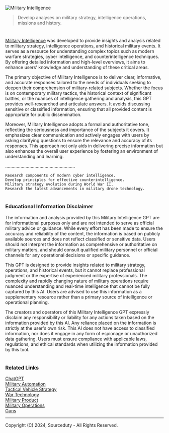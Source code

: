 ![Military Intelligence](https://github.com/user-attachments/assets/2726cbe7-6dd0-4c53-a846-f3441355fb93)

> Develop analyses on military strategy, intelligence operations, missions and history.

#

[Military Intelligence](https://chatgpt.com/g/g-8PgD5p2Ui-military-intelligence) was developed to provide insights and analysis related to military strategy, intelligence operations, and historical military events. It serves as a resource for understanding complex topics such as modern warfare strategies, cyber intelligence, and counterintelligence techniques. By offering detailed information and high-level overviews, it aims to enhance users' knowledge and understanding of these critical areas.

The primary objective of Military Intelligence is to deliver clear, informative, and accurate responses tailored to the needs of individuals seeking to deepen their comprehension of military-related subjects. Whether the focus is on contemporary military tactics, the historical context of significant battles, or the nuances of intelligence gathering and analysis, this GPT provides well-researched and articulate answers. It avoids discussing sensitive or classified information, ensuring that all provided content is appropriate for public dissemination.

Moreover, Military Intelligence adopts a formal and authoritative tone, reflecting the seriousness and importance of the subjects it covers. It emphasizes clear communication and actively engages with users by asking clarifying questions to ensure the relevance and accuracy of its responses. This approach not only aids in delivering precise information but also enhances the overall user experience by fostering an environment of understanding and learning.

.......................................................

```
Research components of modern cyber intelligence.
Develop principles for effective counterintelligence.
Military strategy evolution during World War II.
Research the latest advancements in military drone technology.
```

#
### Educational Information Disclaimer

The information and analysis provided by this Military Intelligence GPT are for informational purposes only and are not intended to serve as official military advice or guidance. While every effort has been made to ensure the accuracy and reliability of the content, the information is based on publicly available sources and does not reflect classified or sensitive data. Users should not interpret the information as comprehensive or authoritative on military matters, and should consult qualified military personnel or official channels for any operational decisions or specific guidance.

This GPT is designed to provide insights related to military strategy, operations, and historical events, but it cannot replace professional judgment or the expertise of experienced military professionals. The complexity and rapidly changing nature of military operations require nuanced understanding and real-time intelligence that cannot be fully captured by this AI. Users are advised to use this information as a supplementary resource rather than a primary source of intelligence or operational planning.

The creators and operators of this Military Intelligence GPT expressly disclaim any responsibility or liability for any actions taken based on the information provided by this AI. Any reliance placed on the information is strictly at the user's own risk. This AI does not have access to classified information, nor does it engage in any form of espionage or unauthorized data gathering. Users must ensure compliance with applicable laws, regulations, and ethical standards when utilizing the information provided by this tool.

#
### Related Links

[ChatGPT](https://github.com/sourceduty/ChatGPT/tree/main)
<br>
[Military Automation](https://github.com/sourceduty/Military_Automation/tree/main)
<br>
[Tactical Vehicle Strategy](https://github.com/sourceduty/Tactical_Vehicle_Strategy)
<br>
[War Technology](https://github.com/sourceduty/War_Technology)
<br>
[Military Product](https://github.com/sourceduty/Military_Product)
<br>
[Military Operations](https://github.com/sourceduty/Military_Operations)
<br>
[Guns](https://github.com/sourceduty/Guns)

***
Copyright (C) 2024, Sourceduty - All Rights Reserved.
